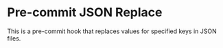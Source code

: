 # Pre-commit JSON Replace

This is a pre-commit hook that replaces values for specified keys in JSON files.  
